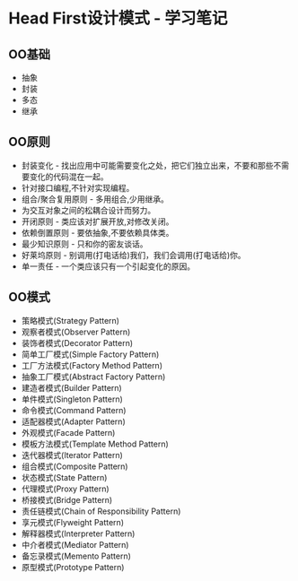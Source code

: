 # Head First设计模式 - 学习笔记

## OO基础

- 抽象
- 封装
- 多态
- 继承

## OO原则

- 封装变化 - 找出应用中可能需要变化之处，把它们独立出来，不要和那些不需要变化的代码混在一起。
- 针对接口编程,不针对实现编程。
- 组合/聚合复用原则 - 多用组合,少用继承。
- 为交互对象之间的松耦合设计而努力。
- 开闭原则 - 类应该对扩展开放,对修改关闭。
- 依赖倒置原则 - 要依抽象,不要依赖具体类。
- 最少知识原则 - 只和你的密友谈话。
- 好莱坞原则 - 别调用(打电话给)我们，我们会调用(打电话给)你。
- 单一责任 - 一个类应该只有一个引起变化的原因。

## OO模式

- 策略模式(Strategy Pattern)
- 观察者模式(Observer Pattern)
- 装饰者模式(Decorator Pattern)
- 简单工厂模式(Simple Factory Pattern)
- 工厂方法模式(Factory Method Pattern)
- 抽象工厂模式(Abstract Factory Pattern)
- 建造者模式(Builder Pattern)
- 单件模式(Singleton Pattern)
- 命令模式(Command Pattern)
- 适配器模式(Adapter Pattern)
- 外观模式(Facade Pattern)
- 模板方法模式(Template Method Pattern)
- 迭代器模式(Iterator Pattern)
- 组合模式(Composite Pattern)
- 状态模式(State Pattern)
- 代理模式(Proxy Pattern)
- 桥接模式(Bridge Pattern)
- 责任链模式(Chain of Responsibility Pattern)
- 享元模式(Flyweight Pattern)
- 解释器模式(Interpreter Pattern)
- 中介者模式(Mediator Pattern)
- 备忘录模式(Memento Pattern)
- 原型模式(Prototype Pattern)
